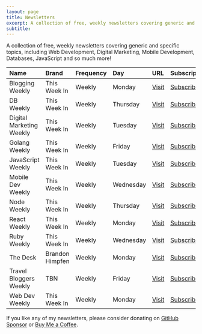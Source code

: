 ```yaml
---
layout: page
title: Newsletters
excerpt: A collection of free, weekly newsletters covering generic and specific topics.
subtitle:
---
```


A collection of free, weekly newsletters covering generic and specific topics, including Web Development, Digital Marketing, Mobile Development, Databases, JavaScript and so much more!

| Name | Brand | Frequency | Day | URL | Subscription |
|:--- |:-------- |:-------- |:-------- |:-------- |:-------- |
| Blogging Weekly | This Week In | Weekly | Monday | [Visit](https://www.thisweekin.xyz/tag/blogging/) | [Subscribe](https://www.thisweekin.xyz/#/portal/signup) |
| DB Weekly | This Week In | Weekly | Thursday | [Visit](https://www.thisweekin.xyz/tag/db/) | [Subscribe](https://www.thisweekin.xyz/#/portal/signup) |
| Digital Marketing Weekly | This Week In | Weekly | Tuesday | [Visit](https://www.thisweekin.xyz/tag/digital-marketing/) | [Subscribe](https://www.thisweekin.xyz/#/portal/signup) |
| Golang Weekly | This Week In | Weekly | Friday | [Visit](https://www.thisweekin.io/tag/golang/) | [Subscribe](https://www.thisweekin.io/#/portal/signup) |
| JavaScript Weekly | This Week In | Weekly | Tuesday | [Visit](https://www.thisweekin.io/tag/javascript/) | [Subscribe](https://www.thisweekin.io/#/portal/signup) |
| Mobile Dev Weekly | This Week In | Weekly | Wednesday | [Visit](https://www.thisweekin.xyz/tag/mobile-development/) | [Subscribe](https://www.thisweekin.xyz/#/portal/signup) |
| Node Weekly | This Week In | Weekly | Thursday | [Visit](https://www.thisweekin.io/tag/node/) | [Subscribe](https://www.thisweekin.io/#/portal/signup) |
| React Weekly | This Week In | Weekly | Monday | [Visit](https://www.thisweekin.io/tag/react/) | [Subscribe](https://www.thisweekin.io/#/portal/signup) |
| Ruby Weekly | This Week In | Weekly | Wednesday | [Visit](https://www.thisweekin.io/tag/ruby/) | [Subscribe](https://www.thisweekin.io/#/portal/signup) |
| The Desk | Brandon Himpfen | Weekly | Monday | [Visit](https://www.himpfen.blog/) | [Subscribe](https://www.himpfen.blog/#/portal/signup) |
| Travel Bloggers Weekly | TBN | Weekly | Friday | [Visit](https://www.travelbloggers.net/tag/travel-bloggers-weekly/) | [Subscribe](https://www.travelbloggers.net/#/portal/signup) |
| Web Dev Weekly | This Week In | Weekly | Monday | [Visit](https://www.thisweekin.xyz/tag/web-development/) | [Subscribe](https://www.thisweekin.xyz/#/portal/signup) |

<div class="alert alert-success" role="alert">
  	If you like any of my newsletters, please consider donating on <a href="https://github.com/sponsors/brandonhimpfen/" class="alert-link">GitHub Sponsor</a> or <a href="https://www.buymeacoffee.com/brandonhimpfen" class="alert-link">Buy Me a Coffee</a>.
</div>